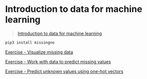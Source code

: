 # Introduction to data for machine learning

> [Introduction to data for machine learning](https://learn.microsoft.com/en-us/training/modules/introduction-to-data-for-machine-learning/)

```bash
pip3 install missingno
```

[Exercise - Visualize missing data](./Visualize_missing_data/)

[Exercise - Work with data to predict missing values](./Work_with_data_to_predict_missing_values/)

[Exercise - Predict unknown values using one-hot vectors](./Predict_unknown_values_using_one-hot_vectors/)
